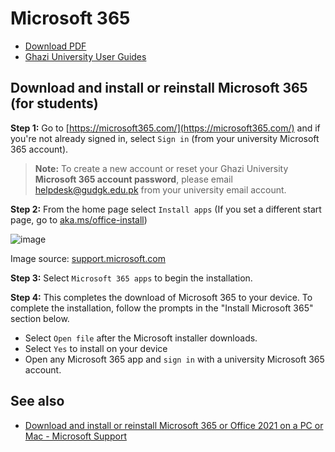 # Microsoft 365

- [Download PDF](https://gudgk.github.io/gu-userguides/microsoft365/install-microsoft365.pdf)
- [Ghazi University User Guides](https://docs.gudgk.edu.pk/)

## Download and install or reinstall Microsoft 365 (for students)

**Step 1:** Go to [https://microsoft365.com/](https://microsoft365.com/) and if you're not already signed in, select `Sign in` (from your university Microsoft 365 account).

> **Note:** To create a new account or reset your Ghazi University **Microsoft 365 account password**, please email [helpdesk@gudgk.edu.pk](helpdesk@gudgk.edu.pk) from your university email account.

**Step 2:** From the home page select `Install apps` (If you set a different start page, go to [aka.ms/office-install](https://aka.ms/office-install))

![image](https://support.content.office.net/en-us/media/4d96bcbc-ed1b-41a7-a365-f71a41cab2bb.png)

Image source: [support.microsoft.com](https://support.microsoft.com/en-gb/office/download-and-install-or-reinstall-microsoft-365-or-office-2021-on-a-pc-or-mac-4414eaaf-0478-48be-9c42-23adc4716658)

**Step 3:** Select `Microsoft 365 apps` to begin the installation.

**Step 4:** This completes the download of Microsoft 365 to your device. To complete the installation, follow the prompts in the "Install Microsoft 365" section below.

- Select `Open file` after the Microsoft installer downloads.
- Select `Yes` to install on your device
- Open any Microsoft 365 app and `sign in` with a university Microsoft 365 account.

## See also

- [Download and install or reinstall Microsoft 365 or Office 2021 on a PC or Mac - Microsoft Support](https://support.microsoft.com/en-gb/office/download-and-install-or-reinstall-microsoft-365-or-office-2021-on-a-pc-or-mac-4414eaaf-0478-48be-9c42-23adc4716658)